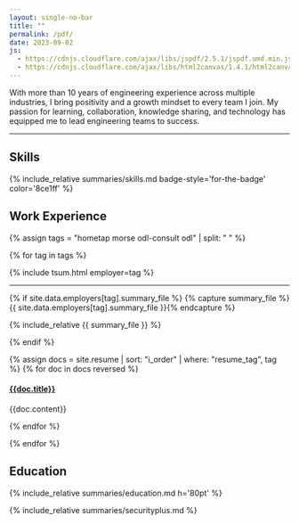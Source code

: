 ```yaml
---
layout: single-no-bar
title: ""
permalink: /pdf/
date: 2023-09-02
js:
  - https://cdnjs.cloudflare.com/ajax/libs/jspdf/2.5.1/jspdf.umd.min.js
  - https://cdnjs.cloudflare.com/ajax/libs/html2canvas/1.4.1/html2canvas.min.js
---
```


With more than 10 years of engineering experience across multiple industries, I bring positivity and
a growth mindset to every team I join. My passion for learning, collaboration, knowledge sharing,
and technology has equipped me to lead engineering teams to success.

---

## Skills

{% include_relative summaries/skills.md badge-style='for-the-badge' color='8ce1ff' %}

## Work Experience

{% assign tags = "hometap morse odl-consult odl" | split: " " %}

{% for tag in tags %}

{% include tsum.html employer=tag %}

---

{% if site.data.employers[tag].summary_file %}
{% capture summary_file %}{{ site.data.employers[tag].summary_file }}{% endcapture %}

{% include_relative {{ summary_file }} %}

{% endif %}

{% assign docs = site.resume | sort: "i_order" | where: "resume_tag", tag %}
{% for doc in docs reversed %}

#### [{{doc.title}}]({{site.baseurl}}/{{doc.url}})

{{doc.content}}

{% endfor %}

{% endfor %}

## Education

{% include_relative summaries/education.md h='80pt' %}

{% include_relative summaries/securityplus.md %}
